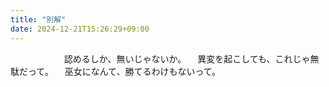 ```yaml
---
title: "別解"
date: 2024-12-21T15:26:29+09:00
---
```


　
　
　
　
　認めるしか、無いじゃないか。
　異変を起こしても、これじゃ無駄だって。
　巫女になんて、勝てるわけもないって。
